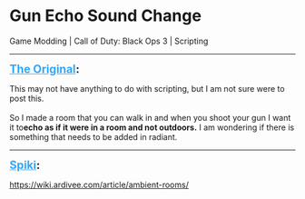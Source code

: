 # Gun Echo Sound Change
Game Modding | Call of Duty: Black Ops 3 | Scripting

---
<strong style="font-size: 1.4em;"><span style="text-decoration: underline;text-decoration-color: #34a7f9;"><span style="color:#34a7f9;">The Original</span></span>:</strong>

<p>This may not have anything to do with scripting, but I am not sure were to post this.<br /><br />So I made a room that you can walk in and when you shoot your gun I want it to<strong>echo as if it were in a room and not outdoors.</strong> I am wondering if there is something that needs to be added in radiant.</p>

---
<strong style="font-size: 1.4em;"><span style="text-decoration: underline;text-decoration-color: #34a7f9;"><span style="color:#34a7f9;">Spiki</span></span>:</strong>

<p><a href="https://wiki.ardivee.com/article/ambient-rooms/">https://wiki.ardivee.com/article/ambient-rooms/</a></p>
